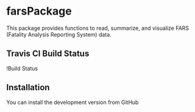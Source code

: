 # farsPackage

This package provides functions to read, summarize, and visualize FARS (Fatality Analysis Reporting System) data.

## Travis CI Build Status

!Build Status

## Installation

You can install the development version from GitHub


